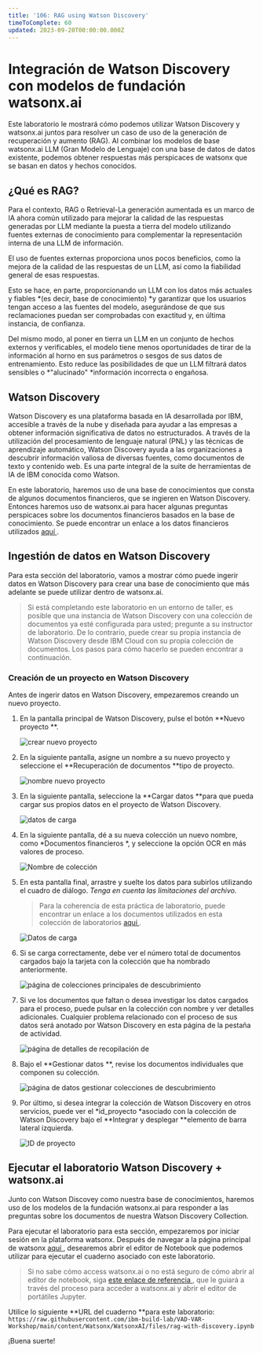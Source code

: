 ```yaml
---
title: '106: RAG using Watson Discovery'
timeToComplete: 60
updated: 2023-09-20T00:00:00.000Z
---
```

# Integración de Watson Discovery con modelos de fundación watsonx.ai

Este laboratorio le mostrará cómo podemos utilizar Watson Discovery y watsonx.ai juntos para resolver un caso de uso de la generación de recuperación y aumento (RAG). Al combinar los modelos de base watsonx.ai LLM (Gran Modelo de Lenguaje) con una base de datos de datos existente, podemos obtener respuestas más perspicaces de watsonx que se basan en datos y hechos conocidos.

## ¿Qué es RAG?

Para el contexto, RAG o Retrieval-La generación aumentada es un marco de IA ahora común utilizado para mejorar la calidad de las respuestas generadas por LLM mediante la puesta a tierra del modelo utilizando fuentes externas de conocimiento para complementar la representación interna de una LLM de información.

El uso de fuentes externas proporciona unos pocos beneficios, como la mejora de la calidad de las respuestas de un LLM, así como la fiabilidad general de esas respuestas.

Esto se hace, en parte, proporcionando un LLM con los datos más actuales y fiables *(es decir, base de conocimiento) *y garantizar que los usuarios tengan acceso a las fuentes del modelo, asegurándose de que sus reclamaciones puedan ser comprobadas con exactitud y, en última instancia, de confianza.

Del mismo modo, al poner en tierra un LLM en un conjunto de hechos externos y verificables, el modelo tiene menos oportunidades de tirar de la información al horno en sus parámetros o sesgos de sus datos de entrenamiento. Esto reduce las posibilidades de que un LLM filtrará datos sensibles o *"alucinado" *información incorrecta o engañosa.

## Watson Discovery

Watson Discovery es una plataforma basada en IA desarrollada por IBM, accesible a través de la nube y diseñada para ayudar a las empresas a obtener información significativa de datos no estructurados. A través de la utilización del procesamiento de lenguaje natural (PNL) y las técnicas de aprendizaje automático, Watson Discovery ayuda a las organizaciones a descubrir información valiosa de diversas fuentes, como documentos de texto y contenido web. Es una parte integral de la suite de herramientas de IA de IBM conocida como Watson.

En este laboratorio, haremos uso de una base de conocimientos que consta de algunos documentos financieros, que se ingieren en Watson Discovery. Entonces haremos uso de watsonx.ai para hacer algunas preguntas perspicaces sobre los documentos financieros basados en la base de conocimiento. Se puede encontrar un enlace a los datos financieros utilizados [aquí ](https://github.com/ibm-build-lab/VAD-VAR-Workshop/tree/87155f66db7248994ff17fc0dfe80a3b99b64fc9/content/Watsonx/WatsonxAI/docs).

## Ingestión de datos en Watson Discovery

Para esta sección del laboratorio, vamos a mostrar cómo puede ingerir datos en Watson Discovery para crear una base de conocimiento que más adelante se puede utilizar dentro de watsonx.ai.

> Si está completando este laboratorio en un entorno de taller, es posible que una instancia de Watson Discovery con una colección de documentos ya esté configurada para usted; pregunte a su instructor de laboratorio. De lo contrario, puede crear su propia instancia de Watson Discovery desde IBM Cloud con su propia colección de documentos. Los pasos para cómo hacerlo se pueden encontrar a continuación.

### Creación de un proyecto en Watson Discovery

Antes de ingerir datos en Watson Discovery, empezaremos creando un nuevo proyecto.

1.  En la pantalla principal de Watson Discovery, pulse el botón **Nuevo proyecto **.

    ![crear nuevo proyecto ](./images/106/1-Discovery-Create-Project.png)

2.  En la siguiente pantalla, asigne un nombre a su nuevo proyecto y seleccione el **Recuperación de documentos **tipo de proyecto.

    ![nombre nuevo proyecto ](./images/106/2-Discovery-Name-Project.png)

3.  En la siguiente pantalla, seleccione la **Cargar datos **para que pueda cargar sus propios datos en el proyecto de Watson Discovery.

    ![datos de carga ](./images/106/3-Discovery-Upload-Data.png)

4.  En la siguiente pantalla, dé a su nueva colección un nuevo nombre, como *Documentos financieros *, y seleccione la opción OCR en más valores de proceso.

    ![Nombre de colección ](./images/106/4-Discovery-Collection.png)

5.  En esta pantalla final, arrastre y suelte los datos para subirlos utilizando el cuadro de diálogo. *Tenga en cuenta las limitaciones del archivo.*

    > Para la coherencia de esta práctica de laboratorio, puede encontrar un enlace a los documentos utilizados en esta colección de laboratorios [aquí ](https://github.com/ibm-build-lab/VAD-VAR-Workshop/tree/87155f66db7248994ff17fc0dfe80a3b99b64fc9/content/Watsonx/WatsonxAI/docs).

    ![Datos de carga ](./images/106/5-Discovery-Upload-Page.png)

6.  Si se carga correctamente, debe ver el número total de documentos cargados bajo la tarjeta con la colección que ha nombrado anteriormente.

    ![página de colecciones principales de descubrimiento ](./images/106/6-Discovery-Main-Collections.png)

7.  Si ve los documentos que faltan o desea investigar los datos cargados para el proceso, puede pulsar en la colección con nombre y ver detalles adicionales. Cualquier problema relacionado con el proceso de sus datos será anotado por Watson Discovery en esta página de la pestaña de actividad.

    ![página de detalles de recopilación de ](./images/106/7-Discovery-Collection-Details.png)

8.  Bajo el **Gestionar datos **, revise los documentos individuales que componen su colección.

    ![página de datos gestionar colecciones de descubrimiento ](./images/106/8-Discovery-Manage-Collection.png)

9.  Por último, si desea integrar la colección de Watson Discovery en otros servicios, puede ver el *id\_proyecto *asociado con la colección de Watson Discovery bajo el **Integrar y desplegar **elemento de barra lateral izquierda.

    ![ID de proyecto ](./images/106/9-Discovery-Find-Project-ID.png)

## Ejecutar el laboratorio Watson Discovery + watsonx.ai

Junto con Watson Discovey como nuestra base de conocimientos, haremos uso de los modelos de la fundación watsonx.ai para responder a las preguntas sobre los documentos de nuestra Watson Discovery Collection.

Para ejecutar el laboratorio para esta sección, empezaremos por iniciar sesión en la plataforma watsonx. Después de navegar a la página principal de watsonx [aquí ](https://dataplatform.cloud.ibm.com/wx/home), desearemos abrir el editor de Notebook que podemos utilizar para ejecutar el cuaderno asociado con este laboratorio.

> Si no sabe cómo access watsonx.ai o no está seguro de cómo abrir al editor de notebook, siga [este enlace de referencia ](/watsonx/watsonxai/ref103), que le guiará a través del proceso para acceder a watsonx.ai y abrir el editor de portátiles Jupyter.

Utilice lo siguiente **URL del cuaderno **para este laboratorio: `https://raw.githubusercontent.com/ibm-build-lab/VAD-VAR-Workshop/main/content/Watsonx/WatsonxAI/files/rag-with-discovery.ipynb`

¡Buena suerte!
